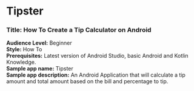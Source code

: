 # Tipster

### Title: How To Create a Tip Calculator on Android

**Audience Level:** Beginner  
**Style:** How To  
**Prerequisites:** Latest version of Android Studio, basic Android and Kotlin Knowledge.  
**Sample app name:** Tipster  
**Sample app description:** An Android Application that will calculate a tip amount and total amount based on the bill and percentage to tip.  

